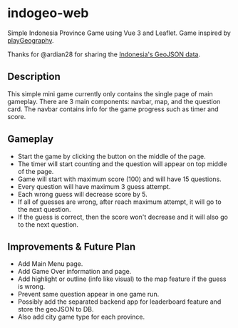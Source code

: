 # indogeo-web

Simple Indonesia Province Game using Vue 3 and Leaflet.
Game inspired by [playGeography](https://www.playgeography.com/).

Thanks for @ardian28 for sharing the [Indonesia's GeoJSON data](https://github.com/ardian28/GeoJson-Indonesia-38-Provinsi/tree/main).

## Description

This simple mini game currently only contains the single page of main gameplay. There are 3 main components: navbar, map, and the question card.
The navbar contains info for the game progress such as timer and score.

## Gameplay

- Start the game by clicking the button on the middle of the page.
- The timer will start counting and the question will appear on top middle of the page.
- Game will start with maximum score (100) and will have 15 questions.
- Every question will have maximum 3 guess attempt.
- Each wrong guess will decrease score by 5.
- If all of guesses are wrong, after reach maximum attempt, it will go to the next question.
- If the guess is correct, then the score won't decrease and it will also go to the next question.

## Improvements & Future Plan

- Add Main Menu page.
- Add Game Over information and page.
- Add highlight or outline (info like visual) to the map feature if the guess is wrong.
- Prevent same question appear in one game run.
- Possibly add the separated backend app for leaderboard feature and store the geoJSON to DB.
- Also add city game type for each province.

